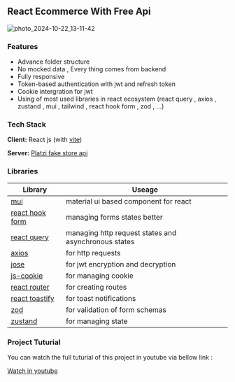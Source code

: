 ## React Ecommerce With Free Api

![photo_2024-10-22_13-11-42](https://github.com/user-attachments/assets/3c4ae35d-c177-40b0-b8cd-ab276fc6db53)

### Features

- Advance folder structure
- No mocked data , Every thing comes from backend
- Fully responsive
- Token-based authentication with jwt and refresh token
- Cookie intergration for jwt
- Using of most used libraries in react ecosystem (react query , axios , zustand , mui , tailwind , react hook form , zod , ...)

### Tech Stack

**Client:** React js (with [vite](https://vite.dev/))

**Server:** [Platzi fake store api](https://fakeapi.platzi.com/)


### Libraries
| Library | Useage |
| ------ | ------ |
| [mui](https://mui.com/) | material ui based component for react |
| [react hook form](https://www.react-hook-form.com/) | managing forms states better |
| [react query](https://tanstack.com/query/latest) | managing http request states and asynchronous states |
| [axios](https://axios-http.com/) | for http requests |
| [jose](https://github.com/panva/jose) | for jwt encryption and decryption |
| [js-cookie](https://github.com/js-cookie/js-cookie#readme) | for managing cookie |
| [react router](https://reactrouter.com/en/main) | for creating routes |
| [react toastify](https://www.npmjs.com/package/react-toastify) | for toast notifications |
| [zod](https://zod.dev/) | for validation of form schemas |
| [zustand](https://zustand.docs.pmnd.rs/getting-started/introduction) | for managing state |

### Project Tuturial
You can watch the full tuturial of this project in youtube via bellow link : 

[Watch in youtube](https://youtu.be/C9bkZwWOtCU?si=GnLp6Bbv9no2zXzf)

